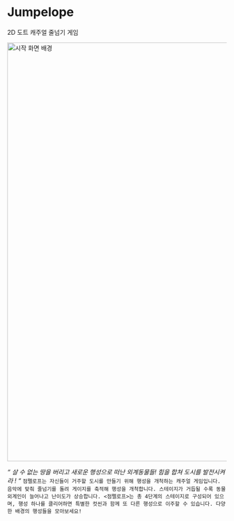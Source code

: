 # Jumpelope
2D 도트 캐주얼 줄넘기 게임

<img width="962" alt="시작 화면 배경" src="https://user-images.githubusercontent.com/94626295/230735874-acbb9c5e-379c-4d71-bf09-cb096b15a6df.png">

*“ 살 수 없는 땅을 버리고 새로운 행성으로 떠난 외계동물들! 힘을 합쳐 도시를 발전시켜라 ! “*
`점펠로프는 자신들이 거주할 도시를 만들기 위해 행성을 개척하는 캐주얼 게임입니다.
음악에 맞춰 줄넘기를 돌려 게이지를 축적해 행성을 개척합니다.
스테이지가 거듭될 수록 동물 외계인이 늘어나고 난이도가 상승합니다.
<점펠로프>는 총 4단계의 스테이지로 구성되어 있으며, 행성 하나를 클리어하면 특별한 컷씬과 함께 또 다른 행성으로 이주할 수 있습니다.
다양한 배경의 행성들을 모아보세요!`
